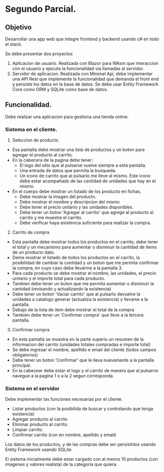 # Segundo Parcial.

## Objetivo
Desarrollar una app web que integre frontend y backend usando c# en todo el stack.

Se debe presentar dos proyectos
1. Aplicacion de usuario.
Realizada con Blazor para WAsm que interaccion con el usuario y ejecuta la funcionalidad via llamadas al servidor.
2. Servidor de aplicacion.
Realizada con Minimal Api, debe implementar una API Rest que implemente la funcionalidad que demanda el front end y persiste los datos en la base de datos.
Se debe usar Entity Framework Core como ORM y SQLite como base de datos.

## Funcionalidad.
Debe realizar una aplicacion para gestiona una tienda online.

### Sistema en el cliente.

1. Seleccion de producto.
- Esa pantalla debe mostrar una lista de productos y un boton para agregar el producto al carrito.
- En la cabecera de la pagina debe tener:
    - El logo del sitio que al pulsarse vuelve siempre a esta pantalla.
    - Una entrada de datos que permita la busqueda.
    - Un icono de carrito que al pulsarlo me lleve al mismo. Este icono debe estar acompañado de las cantidad de unidades que hay en el mismo.
- En el cuerpo debe mostrar un listado de los producto en fichas.
    - Debe mostrar la imagen del producto.
    - Debe mostrar el nombre y descripcion del mismo
    - Debe tener el precio unitario y las unidades disponibles.
    - Debe tener un boton 'Agregar al carrito' que agrege al producto al carrito y me muestre el carrito.
    - Debe verificar haya existencia suficiente para realizar la compra.

2. Carrito de compra
- Esta pantalla debe mostrar todos los productos en el carrito, debe tener el total y un mecanismo para aumentar o disminuir la cantidad de items de un producto dato.
- Deme mostrar el listado de todos los productos en el carrito, la posibilidad de cambiar la contidad y un boton que me permita confirmar la compra, en cuyo caso debe llevarme a la pantalla 3.
- Para cada producto se debe mostrar el nombre, las unidades, el precio unitario y el importe total para cada producto.
- Tambien debe tener un boton que me permita aumentar o disminuir la cantidad (revisando y actualizando la existencia)
- Debe tener un boton 'Vaciar carrito' que al pulsarlo devuelve la unidades a catalogo generar (actualiza la existencia) y llevame a la pantalla.
- Debajo de la lista de item debe mostrar el total de la compra 
- Tambien debe tener un 'Confirmar compra' que lleve a la tercera pantalla.

3. Confirmar compra
- En esta pantalla se muestra en la parte superio un resumen de la informacion del carrito (unidades totales compradas e importe total)
- Se debe ingresar el nombre, apellido e email del cliente (todos campos obligatorios)
- Debe tener un boton 'Confirmar' que le lleva nuevamente a la pantalla principal.
- En la cabecear debe estar el logo y el carrito de manera que al pulsarno navegue a la pagina 1 o a la 2 segun corresponda.

### Sistema en el servidor

Debe implementar las funciones necesarias por el cliente.
- Listar productos (con la posibilida de buscar y controlando que tenga existencia)
- Agregar producto al carrito
- Eliminar producto al carrito.
- Limpiar carrito.
- Confirmar carrito (con en nombre, apellido y email)

Los datos de los productos, y de las compras debe ser persistidos usando Entity Framework usando SQLite.

El sistema inicialmente debe estar cargado con al menos 10 productos (con imagenes y valores realista) de la categoria que quiera. 






